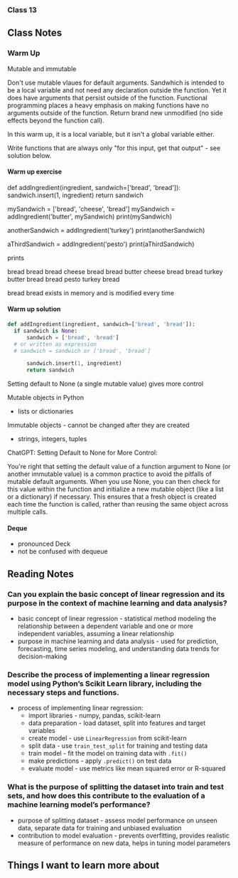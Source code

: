 ### Class 13


## Class Notes

### Warm Up

Mutable and immutable

Don't use mutable vlaues for default arguments.
Sandwhich is intended to be a local variable and not need any declaration outside the function. Yet it does have arguments that persist outside of the function. Functional programming places a heavy emphasis on making functions have no arguments outside of the function. Return brand new unmodified (no side effects beyond the function call).

In this warm up, it is a local variable, but it isn't a global variable either.

Write functions that are always only "for this input, get that output" - see solution below.

#### Warm up exercise

def addIngredient(ingredient, sandwich=['bread', 'bread']):
    sandwich.insert(1, ingredient)
    return sandwich

mySandwich = ['bread', 'cheese', 'bread']
mySandwich = addIngredient('butter', mySandwich)
print(mySandwich)

anotherSandwich = addIngredient('turkey')
print(anotherSandwich)

aThirdSandwich = addIngredient('pesto')
print(aThirdSandwich)


prints

bread bread
bread cheese bread
bread butter cheese bread
bread turkey butter bread
bread pesto turkey bread

bread bread exists in memory and is modified every time

#### Warm up solution

```python
def addIngredient(ingredient, sandwich=['bread', 'bread']):
  if sandwich is None:
      sandwich = ['bread', 'bread']
  # or written as expression
  # sandwich = sandwich or ['bread', 'bread']

      sandwich.insert(1, ingredient)
      return sandwich
```

Setting default to None (a single mutable value) gives more control

Mutable objects in Python
- lists or dictionaries

Immutable objects - cannot be changed after they are created
- strings, integers, tuples

ChatGPT:
Setting Default to None for More Control:

You're right that setting the default value of a function argument to None (or another immutable value) is a common practice to avoid the pitfalls of mutable default arguments. When you use None, you can then check for this value within the function and initialize a new mutable object (like a list or a dictionary) if necessary. This ensures that a fresh object is created each time the function is called, rather than reusing the same object across multiple calls.


#### Deque
- pronounced Deck
- not be confused with dequeue



## Reading Notes

### Can you explain the basic concept of linear regression and its purpose in the context of machine learning and data analysis?
- basic concept of linear regression - statistical method modeling the relationship between a dependent variable and one or more independent variables, assuming a linear relationship
- purpose in machine learning and data analysis - used for prediction, forecasting, time series modeling, and understanding data trends for decision-making

### Describe the process of implementing a linear regression model using Python’s Scikit Learn library, including the necessary steps and functions.
- process of implementing linear regression:
  - import libraries - numpy, pandas, scikit-learn
  - data preparation - load dataset, split into features and target variables
  - create model - use `LinearRegression` from scikit-learn
  - split data - use `train_test_split` for training and testing data
  - train model - fit the model on training data with `.fit()`
  - make predictions - apply `.predict()` on test data
  - evaluate model - use metrics like mean squared error or R-squared

### What is the purpose of splitting the dataset into train and test sets, and how does this contribute to the evaluation of a machine learning model’s performance?
- purpose of splitting dataset - assess model performance on unseen data, separate data for training and unbiased evaluation
- contribution to model evaluation - prevents overfitting, provides realistic measure of performance on new data, helps in tuning model parameters

## Things I want to learn more about
